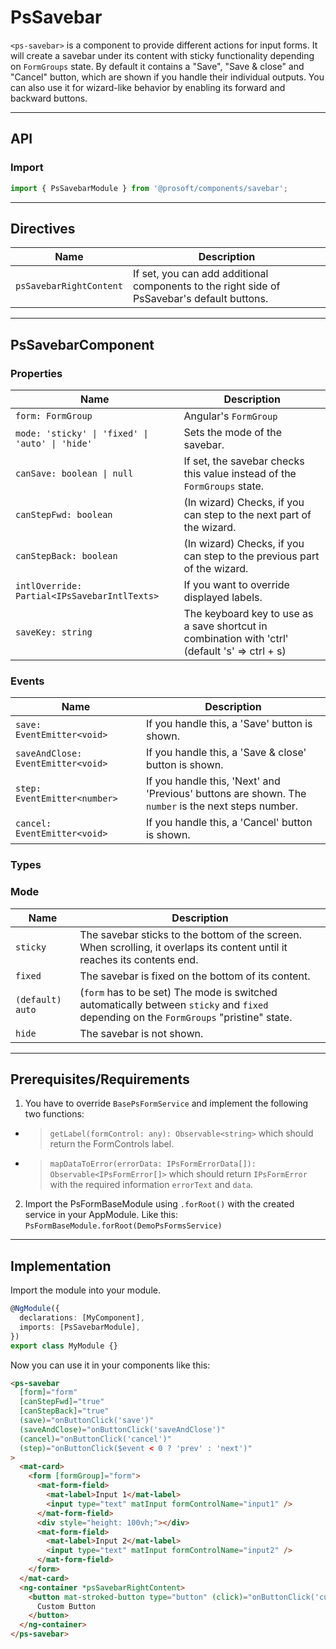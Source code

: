<link href="style.css" rel="stylesheet"></link>

# PsSavebar <a name="PsSavebar"></a>

`<ps-savebar>` is a component to provide different actions for input forms. It will create a savebar under its content with sticky functionality depending on `FormGroups` state. By default it contains a "Save", "Save & close" and "Cancel" button, which are shown if you handle their individual outputs.
You can also use it for wizard-like behavior by enabling its forward and backward buttons.

---

## API <a name="PsSavebarApi"></a>

### Import <a name="PsSavebarImport"></a>

```ts | js
import { PsSavebarModule } from '@prosoft/components/savebar';
```

---

## Directives <a name="PsSavebarDirectives"></a>

| Name                    | Description                                                                                 |
| ----------------------- | ------------------------------------------------------------------------------------------- |
| `psSavebarRightContent` | If set, you can add additional components to the right side of PsSavebar's default buttons. |

---

## PsSavebarComponent <a name="PsSavebarComponent"></a>

### Properties <a name="PsSavebarComponentProperties"></a>

| Name                                            | Description                                                                                     |
| ----------------------------------------------- | ----------------------------------------------------------------------------------------------- |
| `form: FormGroup`                               | Angular's `FormGroup`                                                                           |
| `mode: 'sticky' \| 'fixed' \| 'auto' \| 'hide'` | Sets the mode of the savebar.                                                                   |
| `canSave: boolean \| null`                      | If set, the savebar checks this value instead of the `FormGroups` state.                        |
| `canStepFwd: boolean`                           | (In wizard) Checks, if you can step to the next part of the wizard.                             |
| `canStepBack: boolean`                          | (In wizard) Checks, if you can step to the previous part of the wizard.                         |
| `intlOverride: Partial<IPsSavebarIntlTexts>`    | If you want to override displayed labels.                                                       |
| `saveKey: string`                               | The keyboard key to use as a save shortcut in combination with 'ctrl' (default 's' => ctrl + s) |

### Events <a name="PsSavebarComponentEvents"></a>

| Name                               | Description                                                                                         |
| ---------------------------------- | --------------------------------------------------------------------------------------------------- |
| `save: EventEmitter<void>`         | If you handle this, a 'Save' button is shown.                                                       |
| `saveAndClose: EventEmitter<void>` | If you handle this, a 'Save & close' button is shown.                                               |
| `step: EventEmitter<number>`       | If you handle this, 'Next' and 'Previous' buttons are shown. The `number` is the next steps number. |
| `cancel: EventEmitter<void>`       | If you handle this, a 'Cancel' button is shown.                                                     |

### Types <a name="PsSavebarComponentTypes"></a>

### Mode

| Name             | Description                                                                                                                            |
| ---------------- | -------------------------------------------------------------------------------------------------------------------------------------- |
| `sticky`         | The savebar sticks to the bottom of the screen. When scrolling, it overlaps its content until it reaches its contents end.             |
| `fixed`          | The savebar is fixed on the bottom of its content.                                                                                     |
| `(default) auto` | (`form` has to be set) The mode is switched automatically between `sticky` and `fixed` depending on the `FormGroups` "pristine" state. |
| `hide`           | The savebar is not shown.                                                                                                              |

---

## Prerequisites/Requirements <a name="PsSavebarRequirements"></a>

1. You have to override `BasePsFormService` and implement the following two functions:

- > `getLabel(formControl: any): Observable<string>` which should return the FormControls label.
- > `mapDataToError(errorData: IPsFormErrorData[]): Observable<IPsFormError[]>` which should return `IPsFormError` with the required information `errorText` and `data`.

2. Import the PsFormBaseModule using `.forRoot()` with the created service in your AppModule. Like this:
   `PsFormBaseModule.forRoot(DemoPsFormsService)`

---

## Implementation <a name="PsSavebarImplementation"></a>

Import the module into your module.

```ts | js
@NgModule({
  declarations: [MyComponent],
  imports: [PsSavebarModule],
})
export class MyModule {}
```

Now you can use it in your components like this:

```html
<ps-savebar
  [form]="form"
  [canStepFwd]="true"
  [canStepBack]="true"
  (save)="onButtonClick('save')"
  (saveAndClose)="onButtonClick('saveAndClose')"
  (cancel)="onButtonClick('cancel')"
  (step)="onButtonClick($event < 0 ? 'prev' : 'next')"
>
  <mat-card>
    <form [formGroup]="form">
      <mat-form-field>
        <mat-label>Input 1</mat-label>
        <input type="text" matInput formControlName="input1" />
      </mat-form-field>
      <div style="height: 100vh;"></div>
      <mat-form-field>
        <mat-label>Input 2</mat-label>
        <input type="text" matInput formControlName="input2" />
      </mat-form-field>
    </form>
  </mat-card>
  <ng-container *psSavebarRightContent>
    <button mat-stroked-button type="button" (click)="onButtonClick('custom')">
      Custom Button
    </button>
  </ng-container>
</ps-savebar>
```
